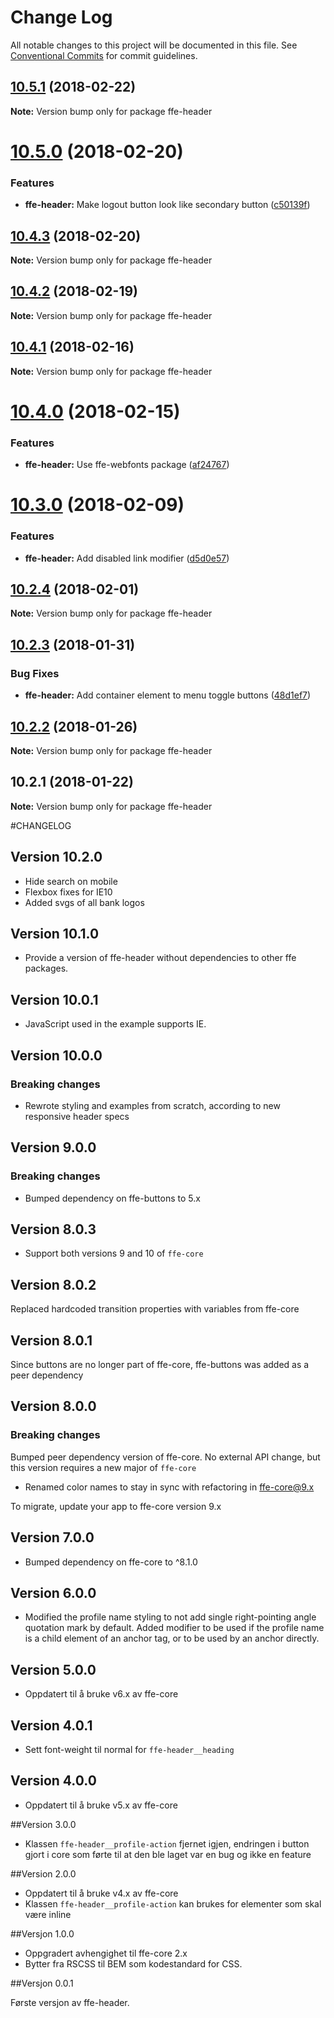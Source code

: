 # Change Log

All notable changes to this project will be documented in this file.
See [Conventional Commits](https://conventionalcommits.org) for commit guidelines.

<a name="10.5.1"></a>
## [10.5.1](***REMOVED***) (2018-02-22)




**Note:** Version bump only for package ffe-header

<a name="10.5.0"></a>
# [10.5.0](***REMOVED***) (2018-02-20)


### Features

* **ffe-header:** Make logout button look like secondary button ([c50139f](***REMOVED***))




<a name="10.4.3"></a>
## [10.4.3](***REMOVED***) (2018-02-20)




**Note:** Version bump only for package ffe-header

<a name="10.4.2"></a>
## [10.4.2](***REMOVED***) (2018-02-19)




**Note:** Version bump only for package ffe-header

<a name="10.4.1"></a>
## [10.4.1](***REMOVED***) (2018-02-16)




**Note:** Version bump only for package ffe-header

<a name="10.4.0"></a>
# [10.4.0](***REMOVED***) (2018-02-15)


### Features

* **ffe-header:** Use ffe-webfonts package ([af24767](***REMOVED***))




<a name="10.3.0"></a>
# [10.3.0](***REMOVED***) (2018-02-09)


### Features

* **ffe-header:** Add disabled link modifier ([d5d0e57](***REMOVED***))




<a name="10.2.4"></a>
## [10.2.4](***REMOVED***) (2018-02-01)




**Note:** Version bump only for package ffe-header

<a name="10.2.3"></a>
## [10.2.3](***REMOVED***) (2018-01-31)


### Bug Fixes

* **ffe-header:** Add container element to menu toggle buttons ([48d1ef7](***REMOVED***))




<a name="10.2.2"></a>
## [10.2.2](***REMOVED***) (2018-01-26)




**Note:** Version bump only for package ffe-header

<a name="10.2.1"></a>
## 10.2.1 (2018-01-22)




**Note:** Version bump only for package ffe-header

#CHANGELOG

## Version 10.2.0
* Hide search on mobile
* Flexbox fixes for IE10
* Added svgs of all bank logos

## Version 10.1.0
* Provide a version of ffe-header without dependencies to other ffe packages.

## Version 10.0.1
* JavaScript used in the example supports IE.

## Version 10.0.0

### Breaking changes
* Rewrote styling and examples from scratch, according to new responsive header specs

## Version 9.0.0

### Breaking changes
* Bumped dependency on ffe-buttons to 5.x

## Version 8.0.3
* Support both versions 9 and 10 of `ffe-core`

## Version 8.0.2

Replaced hardcoded transition properties with variables from ffe-core

## Version 8.0.1

Since buttons are no longer part of ffe-core, ffe-buttons was added as a peer dependency

## Version 8.0.0

### Breaking changes

Bumped peer dependency version of ffe-core. No external API change, but this version requires a new major of `ffe-core`

* Renamed color names to stay in sync with refactoring in ffe-core@9.x

To migrate, update your app to ffe-core version 9.x

## Version 7.0.0
* Bumped dependency on ffe-core to ^8.1.0

## Version 6.0.0
* Modified the profile name styling to not add single right-pointing angle quotation mark by default. Added modifier to be used if the profile name is a child element of an anchor tag, or to be used by an anchor directly.

## Version 5.0.0
* Oppdatert til å bruke v6.x av ffe-core

## Version 4.0.1
* Sett font-weight til normal for `ffe-header__heading`

## Version 4.0.0
* Oppdatert til å bruke v5.x av ffe-core

##Version 3.0.0
* Klassen `ffe-header__profile-action` fjernet igjen, endringen i button gjort i core som førte til at den ble laget var en bug og ikke en feature

##Version 2.0.0
* Oppdatert til å bruke v4.x av ffe-core
* Klassen `ffe-header__profile-action` kan brukes for elementer som skal være inline

##Versjon 1.0.0

* Oppgradert avhengighet til ffe-core 2.x
* Bytter fra RSCSS til BEM som kodestandard for CSS.

##Versjon 0.0.1

Første versjon av ffe-header.
